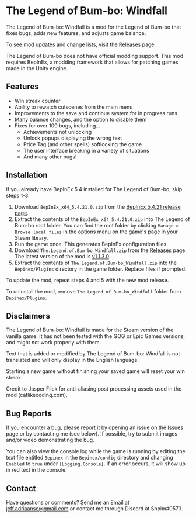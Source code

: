 # The Legend of Bum-bo: Windfall
The Legend of Bum-bo: Windfall is a mod for the Legend of Bum-bo that fixes bugs, adds new features, and adjusts game balance.

To see mod updates and change lists, visit the [Releases](https://github.com/Shpim/The-Legend-of-Bum-bo-Windfall/releases) page.

The Legend of Bum-bo does not have official modding support. This mod requires BepInEx, a modding framework that allows for patching games made in the Unity engine.

## Features
* Win streak counter
* Ability to rewatch cutscenes from the main menu
* Improvements to the save and continue system for in progress runs
* Many balance changes, and the option to disable them
* Fixes for over 100 bugs, including...
  * Achievements not unlocking
  * Unlock popups displaying the wrong text
  * Price Tag (and other spells) softlocking the game
  * The user interface breaking in a variety of situations
  * And many other bugs!

## Installation
If you already have BepInEx 5.4 installed for The Legend of Bum-bo, skip steps 1-3.

1. Download `BepInEx_x64_5.4.21.0.zip` from the [BepInEx 5.4.21 release page](https://github.com/BepInEx/BepInEx/releases/tag/v5.4.21).
2. Extract the contents of the `BepInEx_x64_5.4.21.0.zip` into The Legend of Bum-bo root folder. You can find the root folder by clicking `Manage > Browse local files` in the options menu on the game's page in your Steam library.
3. Run the game once. This generates BepInEx configuration files.
4. Download `The.Legend.of.Bum-bo_Windfall.zip` from the [Releases](https://github.com/Shpim/The-Legend-of-Bum-bo-Windfall/releases) page. The latest version of the mod is [v1.1.3.0](https://github.com/Shpim/The-Legend-of-Bum-bo-Windfall/releases/tag/v1.1.3.0).
5. Extract the contents of `The.Legend.of.Bum-bo_Windfall.zip` into the `Bepinex/Plugins` directory in the game folder. Replace files if prompted.

To update the mod, repeat steps 4 and 5 with the new mod release.

To uninstall the mod, remove `The Legend of Bum-bo_Windfall` folder from `Bepinex/Plugins`.

## Disclaimers
The Legend of Bum-bo: Windfall is made for the Steam version of the vanilla game. It has not been tested with the GOG or Epic Games versions, and might not work properly with them.

Text that is added or modified by The Legend of Bum-bo: Windfall is not translated and will only display in the English language.

Starting a new game without finishing your saved game will reset your win streak.

Credit to Jasper Flick for anti-aliasing post processing assets used in the mod (catlikecoding.com).

## Bug Reports
If you encounter a bug, please report it by opening an issue on the [Issues](https://github.com/Shpim/The-Legend-of-Bum-bo-Windfall/issues) page or by contacting me (see below).
If possible, try to submit images and/or video demonstrating the bug.

You can also view the console log while the game is running by editing the text file entitled `Bepinex` in the `Bepinex/config` directory and changing `Enabled` to `true` under `[Logging.Console]`. If an error occurs, it will show up in red text in the console.
## Contact
Have questions or comments? Send me an Email at jeff.adriaanse@gmail.com or contact me through Discord at Shpim#0573.
